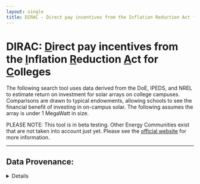 ```yaml
---
layout: single
title: DIRAC - Direct pay incentives from the Inflation Reduction Act for Colleges
---
```


# DIRAC:  <ins>D</ins>irect pay incentives from the <ins>I</ins>nflation <ins>R</ins>eduction <ins>A</ins>ct for <ins>C</ins>olleges

The following search tool uses data derived from the DoE, IPEDS, and NREL to estimate return on investment for solar arrays on college campuses.  Comparisons are drawn to typical endowments, allowing schools to see the financial benefit of investing in on-campus solar.  The following assumes the array is under 1 MegaWatt in size.

PLEASE NOTE: This tool is in beta testing. Other Energy Communities exist that are not taken into account just yet.  Please see the [official website](https://energycommunities.gov/energy-community-tax-credit-bonus/) for more information.


<html lang="en">
    <body>
        <hr width="100%" size="2">
    </body>
</html>


## Data Provenance:
<html lang="en">
    <details>
    
        <summary>Click to expand or hide text</summary>
            <ul>
                <li>College and University data comes from IPEDS, the Integrated Postsecondary Education Data System. In particular, school locations are from [Directory information, institutional characteristics, 2022](https://nces.ed.gov/ipeds/datacenter/DataFiles.aspx?gotoReportId=7&fromIpeds=true&sid=d96aa052-e8ea-42e0-bf18-91165500f959&rtid=7).</li>
                <li>Solar Resource data comes from NREL's [RE Atlas](https://maps.nrel.gov/).</li>
                <li>Energy Community data comes from the US DoE: [Coal Closure Data 2024](https://edx.netl.doe.gov/dataset/dbed5af6-7cf5-4a1f-89bc-a4c17e46256a/resource/4006c9da-f99c-4731-97b2-633cc1578994) and [MSAs and Non-MSAs and their fossil fuel employment (FFE) and energy community status as of June 7, 2024.](https://edx.netl.doe.gov/dataset/dbed5af6-7cf5-4a1f-89bc-a4c17e46256a/resource/13454403-ef6b-479b-b720-d5e3eaefbb91)</li>
                <li>State line shape file data: [2018 US state 500k](https://www.census.gov/geographies/mapping-files/time-series/geo/carto-boundary-file.html).</li>
            </ul>
    
            School data was spatially joined with solar resource data to estimate the potential for solar power on each campus.  The resulting data was then spatially joined with the DoE's energy community data to inform the tax credit available to each institution. Brownfield data is not included.
    
    </details>
</html>



<html lang="en">
    <body>
        <hr width="100%" size="2">
    </body>
</html>


## Columns returned include:
<html lang="en">
    <details>
    
        <summary>Click to expand or hide text</summary>

            <ul>
              <li>Institution Name</li>
              <li>City of institution</li>
              <li>State of institution</li>
              <li>IRA Direct Pay Incentive estimate as a decimal (e.g., 0.30 corresponds to a 30% credit)</li>
              <li>Yearly Estimated Savings, in US Dollars, approximated from NREL solar resource data. Assumes an 80 kW array.</li>
              <li>Average daily solar resource data from NREL in Wh/m^2/day for the campus location given in IPEDS. Averaged over a year.</li>
              <li>Estimated return rate on investment assuming $2.00/installed Watt of DC solar, 0.2 panel efficiency, 0.8 system efficiency, 12 cents/kWh, the tax credit for the institution as estimated from DoE data, and solar resource given by NREL data. (e.g., 0.11 corresponds to 11%). You can customize your calculations in the calculator below the search tool.</li>
            </ul>


    </details>
</html>



<html lang="en">
    <body>
        <hr width="100%" size="2">
    </body>
</html>



## Additional Info: 
<html lang="en">
    <details>
    
        <summary>Click to expand or hide text</summary>

            These estimates are intended to be a starting point only and are not tax advice.  The data is limited by what is contained in IPEDS, NREL, and DoE data.  Further incentives can be leveraged as well, including:
            <ul>
                <li>US-made materials = additional 10%</li>
                <li>Low-inclome community or Native American land = additional 10%</li>
                <li>Low-income community benefit project = additional 10%</li>
                <li>Brownfield (EPA) status = additional 10% if not already satisfying Energy Community credit.</li>
            </ul>
    </details>
</html>



<html lang="en">
    <body>
        <hr width="100%" size="2">
    </body>
</html>


## Search:
<html lang="en">
<head>
    <meta charset="UTF-8">
    <meta name="viewport" content="width=device-width, initial-scale=1.0">
    <title>Direct pay incentives from the Inflation Reduction Act for Colleges</title>
    <style>
        table {
            width: 100%;
            border-collapse: collapse;
        }
        table, th, td {
            border: 1px solid black;
        }
        th, td {
            padding: 8px;
            text-align: left;
        }
    </style>
</head>
<body>
    <input type="text" id="searchInput" placeholder="Search..." />
    <table id="csvTable">
        <thead>
            <tr></tr>
        </thead>
        <tbody></tbody>
    </table>

    <script src="https://cdnjs.cloudflare.com/ajax/libs/PapaParse/5.3.0/papaparse.min.js"></script>
    <script src="./script.js"></script>
</body>
</html>


<html lang="en">
    <body>
        <hr width="100%" size="2">
    </body>
</html>


## Calculator:
<html lang="en">
<head>
    <meta charset="UTF-8">
    <meta name="viewport" content="width=device-width, initial-scale=1.0">
    <title>Solar Cost Calculator</title>
    <!-- <link rel="stylesheet" href="./styles.css"> -->
</head>
<body>
    <div class="calculator">
        <form id="calcForm">
            <div class="input-group">
                <label for="creditPercent">Credit Percent (0-70%)</label>
                <input type="number" id="creditPercent" step="0.1" required>
            </div>
            <div class="input-group">
                <label for="solarResource">Avg Daily Solar Resource (Wh/m²/day), from table above</label>
                <input type="number" id="solarResource" step="0.01" required>
            </div>
            <div class="input-group">
                <label for="nameplateCapacity">Nameplate Capacity (kiloWatts)</label>
                <input type="number" id="nameplateCapacity" step="0.1" required>
            </div>
            <div class="input-group">
                <label for="costElectricity">Cost of Electricity ($/kWh)</label>
                <input type="number" id="costElectricity" step="0.01" required>
            </div>
            <div class="input-group">
                <label for="wattCost">Cost of Solar Panels ($/W)</label>
                <input type="number" id="wattCost" step="0.01" required>
            </div>
            <button type="button" onclick="calculate()">Calculate</button>
        </form>
        <div id="result1"></div>
        <div id="result2"></div>
        <div id="result3"></div>
        <div id="result4"></div>
        <div id="result5"></div>
    </div>
    <script src="script.js"></script>
</body>
</html>


<html lang="en">
    <body>
        <hr width="100%" size="2">
    </body>
</html>


## Some Final Notes:

Please feel free to use and share with attribution.

For more on Schools and the Inflation Reduction Act, see [here.](https://www.undauntedk12.org/resources-learn-more-ira-for-schools)

NB: html and javascript are not languages I am very experienced with.  Very open to help cleaning up this search tool.  Please get in touch.




### For comments on the acronym:
Please see [here.](https://www.youtube.com/watch?v=dQw4w9WgXcQ)


